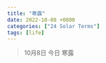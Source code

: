 ```yaml
---
title: "寒露"
date: 2022-10-08 +0800
categories: ["24 Solar Terms"]
tags: [life]
---
```



> 10月8日 今日 寒露